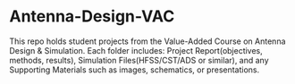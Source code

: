# Antenna-Design-VAC
This repo holds student projects from the Value-Added Course on Antenna Design &amp; Simulation. Each folder includes:  Project Report(objectives, methods, results), Simulation Files(HFSS/CST/ADS or similar), and any Supporting Materials such as images, schematics, or presentations.

